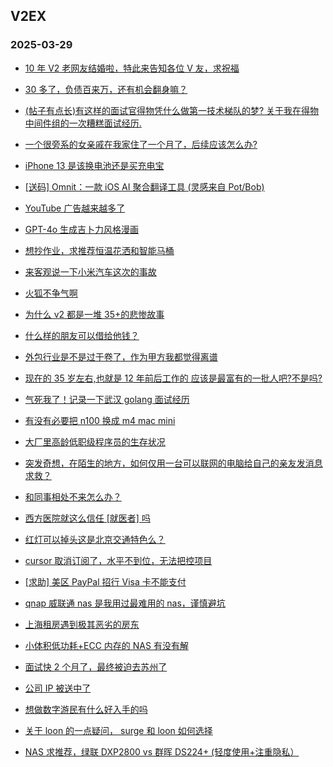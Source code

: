 ## V2EX 
### 2025-03-29

+ [10 年 V2 老网友结婚啦，特此来告知各位 V 友，求祝福](https://www.v2ex.com/t/1121713)

+ [30 多了，负债百来万，还有机会翻身嘛？](https://www.v2ex.com/t/1121755)

+ [(帖子有点长)有这样的面试官得物凭什么做第一技术梯队的梦? 关于我在得物中间件组的一次糟糕面试经历.](https://www.v2ex.com/t/1121646)

+ [一个很旁系的女亲戚在我家住了一个月了，后续应该怎么办?](https://www.v2ex.com/t/1121768)

+ [iPhone 13 是该换电池还是买充电宝](https://www.v2ex.com/t/1121652)

+ [[送码] Omnit：一款 iOS AI 聚合翻译工具 (灵感来自 Pot/Bob)](https://www.v2ex.com/t/1121656)

+ [YouTube 广告越来越多了](https://www.v2ex.com/t/1121659)

+ [GPT-4o 生成吉卜力风格漫画](https://www.v2ex.com/t/1121649)

+ [想抄作业，求推荐恒温花洒和智能马桶](https://www.v2ex.com/t/1121655)

+ [来客观说一下小米汽车这次的事故](https://www.v2ex.com/t/1121820)

+ [火狐不争气啊](https://www.v2ex.com/t/1121796)

+ [为什么 v2 都是一堆 35+的悲惨故事](https://www.v2ex.com/t/1121719)

+ [什么样的朋友可以借给他钱？](https://www.v2ex.com/t/1121775)

+ [外包行业是不是过于卷了，作为甲方我都觉得离谱](https://www.v2ex.com/t/1121695)

+ [现在的 35 岁左右,也就是 12 年前后工作的 应该是最富有的一批人吧?不是吗?](https://www.v2ex.com/t/1121831)

+ [气死我了！记录一下武汉 golang 面试经历](https://www.v2ex.com/t/1121740)

+ [有没有必要把 n100 换成 m4 mac mini](https://www.v2ex.com/t/1121811)

+ [大厂里高龄低职级程序员的生存状况](https://www.v2ex.com/t/1121728)

+ [突发奇想，在陌生的地方，如何仅用一台可以联网的电脑给自己的亲友发消息求救？](https://www.v2ex.com/t/1121746)

+ [和同事相处不来怎么办？](https://www.v2ex.com/t/1121809)

+ [西方医院就这么信任 [就医者] 吗](https://www.v2ex.com/t/1121782)

+ [红灯可以掉头这是北京交通特色么？](https://www.v2ex.com/t/1121902)

+ [cursor 取消订阅了，水平不到位，无法把控项目](https://www.v2ex.com/t/1121897)

+ [[求助] 美区 PayPal 招行 Visa 卡不能支付](https://www.v2ex.com/t/1121918)

+ [qnap 威联通 nas 是我用过最难用的 nas，谨慎避坑](https://www.v2ex.com/t/1121877)

+ [上海租房遇到极其恶劣的房东](https://www.v2ex.com/t/1121858)

+ [小体积低功耗+ECC 内存的 NAS 有没有解](https://www.v2ex.com/t/1121941)

+ [面试快 2 个月了，最终被迫去苏州了](https://www.v2ex.com/t/1121886)

+ [公司 IP 被送中了](https://www.v2ex.com/t/1121926)

+ [想做数字游民有什么好入手的吗](https://www.v2ex.com/t/1121915)

+ [关于 loon 的一点疑问， surge 和 loon 如何选择](https://www.v2ex.com/t/1121952)

+ [NAS 求推荐，绿联 DXP2800 vs 群晖 DS224+ (轻度使用+注重隐私）](https://www.v2ex.com/t/1121883)

